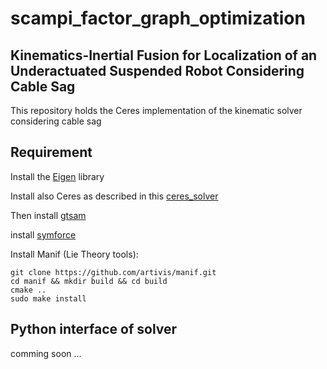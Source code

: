 # scampi_factor_graph_optimization
## Kinematics-Inertial Fusion for Localization of an Underactuated Suspended Robot Considering Cable Sag
This repository holds the Ceres implementation of the kinematic solver considering cable sag
## Requirement
Install the [Eigen](https://eigen.tuxfamily.org/index.php?title=Main_Page) library

Install also Ceres as described in this [ceres_solver](http://ceres-solver.org/installation.html) 

Then install [gtsam](https://github.com/borglab/gtsam)

install [symforce](https://github.com/symforce-org/symforce)

Install Manif (Lie Theory tools):

```
git clone https://github.com/artivis/manif.git
cd manif && mkdir build && cd build
cmake ..
sudo make install
```

## Python interface of solver
comming soon ...
